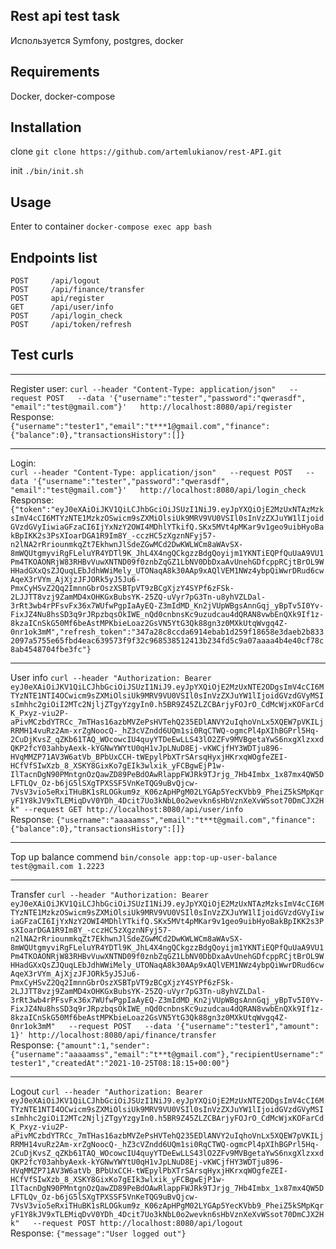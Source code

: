 ## Rest api test task

Используется Symfony, postgres, docker

## Requirements

Docker, docker-compose

## Installation

clone `git clone https://github.com/artemlukianov/rest-API.git`

init `./bin/init.sh`

## Usage

Enter to container `docker-compose exec app bash`

## Endpoints list

`POST     /api/logout`           
`POST     /api/finance/transfer`   
`POST     api/register`  
`GET      /api/user/info   `         
`POST     /api/login_check     `     
`POST     /api/token/refresh`

## Test curls
-----------------
Register user:
`curl --header "Content-Type: application/json"   --request POST   --data '{"username":"tester","password":"qwerasdf", "email":"test@gmail.com"}'   http://localhost:8080/api/register` <br />
Response:<br />
`{"username":"tester1","email":"t***1@gmail.com","finance":{"balance":0},"transactionsHistory":[]}` <br />

-----------------
Login: <br />
`curl --header "Content-Type: application/json"   --request POST   --data '{"username":"tester","password":"qwerasdf", "email":"test@gmail.com"}'   http://localhost:8080/api/login_check` <br />
Response:
`{"token":"eyJ0eXAiOiJKV1QiLCJhbGciOiJSUzI1NiJ9.eyJpYXQiOjE2MzUxNTAzMzksImV4cCI6MTYzNTE1MzkzOSwicm9sZXMiOlsiUk9MRV9VU0VSIl0sInVzZXJuYW1lIjoidGVzdGVyIiwiaGFzaCI6IjYxNzY2OWI4MDhlYTkifQ.SKx5MVt4pMKar9v1geo9uibHyoBakBpIKK2s3PsXIoarDGA1R9Im8Y_-cczHC5zXgznNFyj57-n2lNA2rRriounmkqZt7EkhwnJlSdeZGwMCd2DwKWLWCm8aWAvSX-8mWQUtgmyviRgFLeluYR4YDTl9K_JhL4X4ngQCkgzzBdgQoyijm1YKNTiEQPfQuUaA9VU1Pm4TKOAONRjW83RHBvVuwXNTND09f0znbZqGZ1LbNV0DbDxaAvUnehGDfcppRCjtBrOL9WHHadGXxQsZJQuqLEbJdhWWiMely_UTONaqA8k30AAp9xAQlVEM1NWz4ybpQiWwrDRud6cwAqeX3rVYm_AjXjzJFJORk5yJ5Ju6-PmxCyHSvZ2Qq2ImnnGbrOszXSBTpVT9zBCgXjzY4SYPf6zFSk-2LJJTT8vzj9ZamMD4xOHKGxBubsYK-25ZQ-uVyr7pG3Tn-u8yhVZLDal-3rRt3wb4rPFsvFx36x7WUfwPgpIaAyEQ-Z3mIdMD_Kn2jVUpWBgsAnnGqj_yBpTv5I0Yv-FixJZ4Nu8hsSD3q9rJRpzbqsOkIWE_nQd0cnbnsKc9uzudcau4dQRAN8vwbEnQXk9If1z-8kzaICnSkG50Mf6beAstMPKbieLoaz2GsVN5YtG3Qk88gn3z0MXkUtqWvgq4Z-0nr1ok3mM","refresh_token":"347a28c8ccda6914ebab1d259f18658e3daeb2b8332097a5755e65fbd4eac639573f9f32c968538512413b234fd5c9a07aaaa4b4e40cf78c8ab4548704fbe3fc"}` <br />

-----------------
User info
`curl --header "Authorization: Bearer eyJ0eXAiOiJKV1QiLCJhbGciOiJSUzI1NiJ9.eyJpYXQiOjE2MzUxNTE2ODgsImV4cCI6MTYzNTE1NTI4OCwicm9sZXMiOlsiUk9MRV9VU0VSIl0sInVzZXJuYW1lIjoidGVzdGVyMSIsImhhc2giOiI2MTc2NjljZTgyYzgyIn0.h5BR9Z45ZLZCBArjyFOJrO_CdMcWjxKOFarCdK_Pxyz-viu2P-aPivMCzbdYTRCc_7mTHas16azbMVZePsHVTehQ235EDlANVY2uIqhoVnLx5XQEW7pVKILjRRMH14vuRz2Am-xrZgNoocQ-_hZ3cVZndd6UQm1si0RqCTWQ-ogmcPl4pXIhBGPrl5Hq-2CuDjKvsZ_qZKb61TAQ_WOcowcIU4quyYTDeEwLLS43lO2ZFv9MVBgetaYwS6nxgXlzxxdQKP2fcY03ahbyAexk-kYGNwYWYtU0qH1vJpLNuD8Ej-vKWCjfHY3WDTju896-HVqMMZP71AV3W6atVb_BPbUxCCH-tWEpylPbXTrSArsqHyxjHKrxqWOgfeZEI-HCfVfSIwXzb_8_XSKY8GixKo7gEIk3wlxik_yFCBgwEjP1w-IlTacnDgN90PMntgnOzQawZD89PeBdOAwRlappFWJRk9TJrjg_7Hb4Imbx_1x87mx4QW5DLFTLQv_Oz-b6jG5lSXgTPXSSF5VnKeTQG9uBvQjcw-7VsV3vio5eRxiTHuBK1sRLOGkum9z_K06zApHPgM02LYGAp5YecKVbb9_PheiZ5kSMpKqryF1Y8kJV9xTLEMiqDvV0YDh_4Dcit7Uo3kNbL0o2wevkn6sHbVznXeXvWSsot70DmCJX2Hk" --request GET http://localhost:8080/api/user/info` <br />
Response:
`{"username":"aaaaamss","email":"t**t@gmail.com","finance":{"balance":0},"transactionsHistory":[]}`

-----------------
Top up balance commend
`bin/console app:top-up-user-balance test@gmail.com 1.2223`

-----------------
Transfer
`curl --header "Authorization: Bearer eyJ0eXAiOiJKV1QiLCJhbGciOiJSUzI1NiJ9.eyJpYXQiOjE2MzUxNTAzMzksImV4cCI6MTYzNTE1MzkzOSwicm9sZXMiOlsiUk9MRV9VU0VSIl0sInVzZXJuYW1lIjoidGVzdGVyIiwiaGFzaCI6IjYxNzY2OWI4MDhlYTkifQ.SKx5MVt4pMKar9v1geo9uibHyoBakBpIKK2s3PsXIoarDGA1R9Im8Y_-cczHC5zXgznNFyj57-n2lNA2rRriounmkqZt7EkhwnJlSdeZGwMCd2DwKWLWCm8aWAvSX-8mWQUtgmyviRgFLeluYR4YDTl9K_JhL4X4ngQCkgzzBdgQoyijm1YKNTiEQPfQuUaA9VU1Pm4TKOAONRjW83RHBvVuwXNTND09f0znbZqGZ1LbNV0DbDxaAvUnehGDfcppRCjtBrOL9WHHadGXxQsZJQuqLEbJdhWWiMely_UTONaqA8k30AAp9xAQlVEM1NWz4ybpQiWwrDRud6cwAqeX3rVYm_AjXjzJFJORk5yJ5Ju6-PmxCyHSvZ2Qq2ImnnGbrOszXSBTpVT9zBCgXjzY4SYPf6zFSk-2LJJTT8vzj9ZamMD4xOHKGxBubsYK-25ZQ-uVyr7pG3Tn-u8yhVZLDal-3rRt3wb4rPFsvFx36x7WUfwPgpIaAyEQ-Z3mIdMD_Kn2jVUpWBgsAnnGqj_yBpTv5I0Yv-FixJZ4Nu8hsSD3q9rJRpzbqsOkIWE_nQd0cnbnsKc9uzudcau4dQRAN8vwbEnQXk9If1z-8kzaICnSkG50Mf6beAstMPKbieLoaz2GsVN5YtG3Qk88gn3z0MXkUtqWvgq4Z-0nr1ok3mM"   --request POST   --data '{"username":"tester1","amount": 1}' http://localhost:8080/api/finance/transfer` <br />
Response:
`{"amount":1,"sender":{"username":"aaaaamss","email":"t**t@gmail.com"},"recipientUsername":"tester1","createdAt":"2021-10-25T08:18:15+00:00"}`

-----------------
Logout
`curl --header "Authorization: Bearer eyJ0eXAiOiJKV1QiLCJhbGciOiJSUzI1NiJ9.eyJpYXQiOjE2MzUxNTE2ODgsImV4cCI6MTYzNTE1NTI4OCwicm9sZXMiOlsiUk9MRV9VU0VSIl0sInVzZXJuYW1lIjoidGVzdGVyMSIsImhhc2giOiI2MTc2NjljZTgyYzgyIn0.h5BR9Z45ZLZCBArjyFOJrO_CdMcWjxKOFarCdK_Pxyz-viu2P-aPivMCzbdYTRCc_7mTHas16azbMVZePsHVTehQ235EDlANVY2uIqhoVnLx5XQEW7pVKILjRRMH14vuRz2Am-xrZgNoocQ-_hZ3cVZndd6UQm1si0RqCTWQ-ogmcPl4pXIhBGPrl5Hq-2CuDjKvsZ_qZKb61TAQ_WOcowcIU4quyYTDeEwLLS43lO2ZFv9MVBgetaYwS6nxgXlzxxdQKP2fcY03ahbyAexk-kYGNwYWYtU0qH1vJpLNuD8Ej-vKWCjfHY3WDTju896-HVqMMZP71AV3W6atVb_BPbUxCCH-tWEpylPbXTrSArsqHyxjHKrxqWOgfeZEI-HCfVfSIwXzb_8_XSKY8GixKo7gEIk3wlxik_yFCBgwEjP1w-IlTacnDgN90PMntgnOzQawZD89PeBdOAwRlappFWJRk9TJrjg_7Hb4Imbx_1x87mx4QW5DLFTLQv_Oz-b6jG5lSXgTPXSSF5VnKeTQG9uBvQjcw-7VsV3vio5eRxiTHuBK1sRLOGkum9z_K06zApHPgM02LYGAp5YecKVbb9_PheiZ5kSMpKqryF1Y8kJV9xTLEMiqDvV0YDh_4Dcit7Uo3kNbL0o2wevkn6sHbVznXeXvWSsot70DmCJX2Hk"   --request POST http://localhost:8080/api/logout` <br />
Response: 
`{"message":"User logged out"}`

